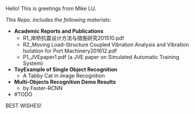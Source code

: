 Hello! This is greetings from Mike LU.

*This Repo. includes the following materials:*

- **Academic Reports and Publications**
  - R1_岸桥抗震设计方法与措施研究201510.pdf
  - R2_Moving Load-Structure Coupled Vibration Analysis and Vibration Isolation for Port Machinery201612.pdf
  - P1_JVEpaper1.pdf (a JVE paper on Simulated Automatic Training System)
- **ToyExample of Single Object Recognition**
  - A Tabby Cat in image Recognition
- **Multi-Objects Recognition Demo Results**
  - by Faster-RCNN 
- #TODO  



BEST WISHES!
